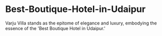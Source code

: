 # Best-Boutique-Hotel-in-Udaipur
Varju Villa stands as the epitome of elegance and luxury, embodying the essence of the 'Best Boutique Hotel in Udaipur.' 
